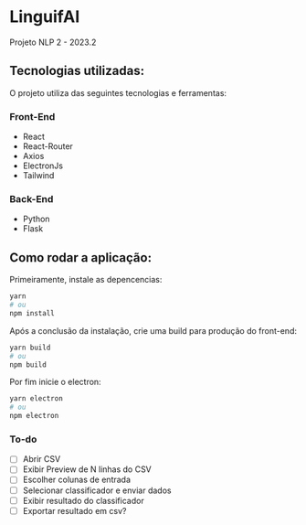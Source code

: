 # LinguifAI
Projeto NLP 2 - 2023.2

## Tecnologias utilizadas:
O projeto utiliza das seguintes tecnologias e ferramentas:

### Front-End
* React
* React-Router
* Axios
* ElectronJs
* Tailwind

### Back-End
* Python
* Flask

## Como rodar a aplicação:

Primeiramente, instale as depencencias: 

```bash
yarn
# ou
npm install
```

Após a conclusão da instalação, crie uma build para produção do front-end:

```bash
yarn build
# ou
npm build
```

Por fim inicie o electron:

```bash
yarn electron
# ou
npm electron
```

### To-do

- [ ] Abrir CSV
- [ ] Exibir Preview de N linhas do CSV
- [ ] Escolher colunas de entrada
- [ ] Selecionar classificador e enviar dados
- [ ] Exibir resultado do classificador
- [ ] Exportar resultado em csv?